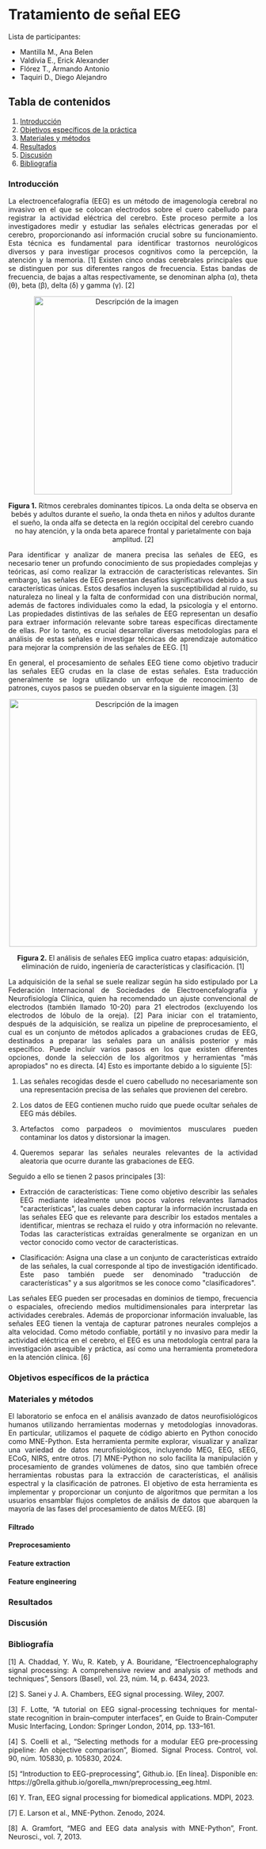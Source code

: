 # Tratamiento de señal EEG
Lista de participantes:  
- Mantilla M., Ana Belen  
- Valdivia E., Erick Alexander   
- Flórez T., Armando Antonio  
- Taquiri D., Diego Alejandro

## Tabla de contenidos
1. [Introducción](https://github.com/diego-taquiri/ISB-equipo11/blob/main/Documentaci%C3%B3n/Laboratorio%2013/Procesamiento_EEG.md#introducci%C3%B3n)
2. [Objetivos específicos de la práctica](https://github.com/diego-taquiri/ISB-equipo11/blob/main/Documentaci%C3%B3n/Laboratorio%2013/Procesamiento_EEG.md#objetivos-espec%C3%ADficos-de-la-pr%C3%A1ctica)
3. [Materiales y métodos](https://github.com/diego-taquiri/ISB-equipo11/blob/main/Documentaci%C3%B3n/Laboratorio%2013/Procesamiento_EEG.md#materiales-y-m%C3%A9todos)
5. [Resultados](https://github.com/diego-taquiri/ISB-equipo11/blob/main/Documentaci%C3%B3n/Laboratorio%2013/Procesamiento_EEG.md#resultados)
6. [Discusión](https://github.com/diego-taquiri/ISB-equipo11/blob/main/Documentaci%C3%B3n/Laboratorio%2013/Procesamiento_EEG.md#discusi%C3%B3n)
7. [Bibliografía](https://github.com/diego-taquiri/ISB-equipo11/blob/main/Documentaci%C3%B3n/Laboratorio%2013/Procesamiento_EEG.md#bibliograf%C3%ADa)

### Introducción
<p align="justify"> La electroencefalografía (EEG) es un método de imagenología cerebral no invasivo en el que se colocan electrodos sobre el cuero cabelludo para registrar la actividad eléctrica del cerebro. Este proceso permite a los investigadores medir y estudiar las señales eléctricas generadas por el cerebro, proporcionando así información crucial sobre su funcionamiento. Esta técnica es fundamental para identificar trastornos neurológicos diversos y para investigar procesos cognitivos como la percepción, la atención y la memoria. [1] Existen cinco ondas cerebrales principales que se distinguen por sus diferentes rangos de frecuencia. Estas bandas de frecuencia, de bajas a altas respectivamente, se denominan alpha (α), theta (θ), beta (β), delta (δ) y gamma (γ). [2]

<p align="center">
<img src="https://github.com/diego-taquiri/ISB-equipo11/blob/main/Documentaci%C3%B3n/Laboratorio%2013/images/rythms.png" alt="Descripción de la imagen" width="400"><br> 
<p align="center"><b>Figura 1.</b> Ritmos cerebrales dominantes típicos. La onda delta se observa en bebés y adultos durante el sueño, la onda theta en niños y adultos durante el sueño, la onda alfa se detecta en la región occipital del cerebro cuando no hay atención, y la onda beta aparece frontal y parietalmente con baja amplitud. [2] <br> 
  
<p align="justify"> Para identificar y analizar de manera precisa las señales de EEG, es necesario tener un profundo conocimiento de sus propiedades complejas y teóricas, así como realizar la extracción de características relevantes. Sin embargo, las señales de EEG presentan desafíos significativos debido a sus características únicas. Estos desafíos incluyen la susceptibilidad al ruido, su naturaleza no lineal y la falta de conformidad con una distribución normal, además de factores individuales como la edad, la psicología y el entorno. Las propiedades distintivas de las señales de EEG representan un desafío para extraer información relevante sobre tareas específicas directamente de ellas. Por lo tanto, es crucial desarrollar diversas metodologías para el análisis de estas señales e investigar técnicas de aprendizaje automático para mejorar la comprensión de las señales de EEG. [1]

<p align="justify"> En general, el procesamiento de señales EEG tiene como objetivo traducir las señales EEG crudas en la clase de estas señales. Esta traducción generalmente se logra utilizando un enfoque de reconocimiento de patrones, cuyos pasos se pueden observar en la siguiente imagen. [3]

<p align="center">
<img src="https://github.com/diego-taquiri/ISB-equipo11/blob/main/Documentaci%C3%B3n/Laboratorio%2013/images/processing.png" alt="Descripción de la imagen" width="500"><br> 
<p align="center"><b>Figura 2.</b> El análisis de señales EEG implica cuatro etapas: adquisición, eliminación de ruido, ingeniería de características y clasificación. [1] <br> 
  
<p align="justify"> La adquisición de la señal se suele realizar según ha sido estipulado por La Federación Internacional de Sociedades de Electroencefalografía y Neurofisiología Clínica, quien ha recomendado un ajuste convencional de electrodos (también llamado 10-20) para 21 electrodos (excluyendo los electrodos de lóbulo de la oreja). [2] Para iniciar con el tratamiento, después de la adquisición, se realiza un pipeline de preprocesamiento, el cual es un conjunto de métodos aplicados a grabaciones crudas de EEG, destinados a preparar las señales para un análisis posterior y más específico. Puede incluir varios pasos en los que existen diferentes opciones, donde la selección de los algoritmos y herramientas "más apropiados" no es directa. [4] Esto es importante debido a lo siguiente [5]:
  
1. <p align="justify"> Las señales recogidas desde el cuero cabelludo no necesariamente son una representación precisa de las señales que provienen del cerebro.
2. <p align="justify"> Los datos de EEG contienen mucho ruido que puede ocultar señales de EEG más débiles.
3. <p align="justify"> Artefactos como parpadeos o movimientos musculares pueden contaminar los datos y distorsionar la imagen.
4. <p align="justify"> Queremos separar las señales neurales relevantes de la actividad aleatoria que ocurre durante las grabaciones de EEG.

<p align="justify"> Seguido a ello se tienen 2 pasos principales [3]:
  
- <p align="justify"> Extracción de características: Tiene como objetivo describir las señales EEG mediante idealmente unos pocos valores relevantes llamados "características", las cuales deben capturar la información incrustada en las señales EEG que es relevante para describir los estados mentales a identificar, mientras se rechaza el ruido y otra información no relevante. Todas las características extraídas generalmente se organizan en un vector conocido como vector de características.
  
- <p align="justify"> Clasificación: Asigna una clase a un conjunto de características extraído de las señales, la cual corresponde al tipo de investigación identificado. Este paso también puede ser denominado "traducción de características" y a sus algoritmos se les conoce como "clasificadores".

<p align="justify"> Las señales EEG pueden ser procesadas en dominios de tiempo, frecuencia o espaciales, ofreciendo medios multidimensionales para interpretar las actividades cerebrales. Además de proporcionar información invaluable, las señales EEG tienen la ventaja de capturar patrones neurales complejos a alta velocidad. Como método confiable, portátil y no invasivo para medir la actividad eléctrica en el cerebro, el EEG es una metodología central para la investigación asequible y práctica, así como una herramienta prometedora en la atención clínica. [6]

### Objetivos específicos de la práctica

### Materiales y métodos
<p align="justify"> El laboratorio se enfoca en el análisis avanzado de datos neurofisiológicos humanos utilizando herramientas modernas y metodologías innovadoras. En particular, utilizamos el paquete de código abierto en Python conocido como MNE-Python. Esta herramienta permite explorar, visualizar y analizar una variedad de datos neurofisiológicos, incluyendo MEG, EEG, sEEG, ECoG, NIRS, entre otros. [7] MNE-Python no solo facilita la manipulación y procesamiento de grandes volúmenes de datos, sino que también ofrece herramientas robustas para la extracción de características, el análisis espectral y la clasificación de patrones. El objetivo de esta herramienta es implementar y proporcionar un conjunto de algoritmos que permitan a los usuarios ensamblar flujos completos de análisis de datos que abarquen la mayoría de las fases del procesamiento de datos M/EEG. [8]
  
#### Filtrado
#### Preprocesamiento
#### Feature extraction
#### Feature engineering

### Resultados

### Discusión

### Bibliografía
<p align="justify"> [1] A. Chaddad, Y. Wu, R. Kateb, y A. Bouridane, “Electroencephalography signal processing: A comprehensive review and analysis of methods and techniques”, Sensors (Basel), vol. 23, núm. 14, p. 6434, 2023.
<p align="justify"> [2] S. Sanei y J. A. Chambers, EEG signal processing. Wiley, 2007.
<p align="justify"> [3] F. Lotte, “A tutorial on EEG signal-processing techniques for mental-state recognition in brain–computer interfaces”, en Guide to Brain-Computer Music Interfacing, London: Springer London, 2014, pp. 133–161.
<p align="justify"> [4] S. Coelli et al., “Selecting methods for a modular EEG pre-processing pipeline: An objective comparison”, Biomed. Signal Process. Control, vol. 90, núm. 105830, p. 105830, 2024.
<p align="justify"> [5] “Introduction to EEG-preprocessing”, Github.io. [En línea]. Disponible en: https://g0rella.github.io/gorella_mwn/preprocessing_eeg.html.
<p align="justify"> [6] Y. Tran, EEG signal processing for biomedical applications. MDPI, 2023.
<p align="justify"> [7] E. Larson et al., MNE-Python. Zenodo, 2024.
<p align="justify"> [8] A. Gramfort, “MEG and EEG data analysis with MNE-Python”, Front. Neurosci., vol. 7, 2013.

